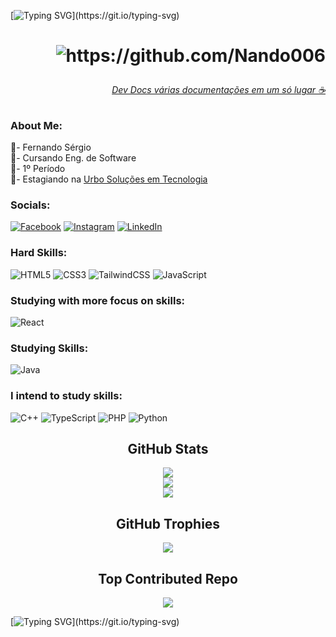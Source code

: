 [![Typing SVG](https://readme-typing-svg.herokuapp.com/?color=c5cfc6&size=35&center=true&vCenter=true&width=1000&lines=Hi+Friend!;Bem+Vindo+Ao+Meu+GitHub!)](https://git.io/typing-svg)

# <p align="right"> <img src="https://komarev.com/ghpvc/?username=Nando006&label=Nando006&label=Github%20do%20Nando%20-%20Visitantes&color=cc0443&style=flat" alt="https://github.com/Nando006" /> </p>

###### <p align="right"> [Dev Docs várias documentações em um só lugar ☕](https://devdocs.io/) </p>

### About Me:
📝- Fernando Sérgio<br>📝- Cursando Eng. de Software<br>📝- 1º Período<br>📝- Estagiando na [Urbo Soluções em Tecnologia](https://urboplatform.com.br/contato/)<br>

### Socials: <!-- Redes Sociais -->
[![Facebook](https://img.shields.io/badge/Facebook-%231877F2.svg?logo=Facebook&logoColor=white)](https://www.facebook.com/Nando006/) [![Instagram](https://img.shields.io/badge/Instagram-%23E4405F.svg?logo=Instagram&logoColor=white)](https://www.instagram.com/006Nando/) [![LinkedIn](https://img.shields.io/badge/LinkedIn-%230077B5.svg?logo=linkedin&logoColor=white)](https://www.linkedin.com/in/Nando006/) 

### Hard Skills: <!-- Linguagens que já domino um pouco -->
![HTML5](https://img.shields.io/badge/html5-%23E34F26.svg?style=for-the-badge&logo=html5&logoColor=white) ![CSS3](https://img.shields.io/badge/css3-%231572B6.svg?style=for-the-badge&logo=css3&logoColor=white) ![TailwindCSS](https://img.shields.io/badge/tailwindcss-%2338B2AC.svg?style=for-the-badge&logo=tailwind-css&logoColor=white) ![JavaScript](https://img.shields.io/badge/javascript-%23323330.svg?style=for-the-badge&logo=javascript&logoColor=%23F7DF1E)

### Studying with more focus on skills: <!-- Estudando com mais foco nas skills -->
![React](https://img.shields.io/badge/react-%2320232a.svg?style=for-the-badge&logo=react&logoColor=%2361DAFB)

### Studying Skills: <!-- Linguagens que estou estudando -->
![Java](https://img.shields.io/badge/java-%23ED8B00.svg?style=for-the-badge&logo=java&logoColor=white)     

### I intend to study skills: <!-- Linguagens que pretendo estudar -->
![C++](https://img.shields.io/badge/c++-%2300599C.svg?style=for-the-badge&logo=c%2B%2B&logoColor=white) ![TypeScript](https://img.shields.io/badge/typescript-%23007ACC.svg?style=for-the-badge&logo=typescript&logoColor=white) ![PHP](https://img.shields.io/badge/php-%23777BB4.svg?style=for-the-badge&logo=php&logoColor=white) ![Python](https://img.shields.io/badge/python-3670A0?style=for-the-badge&logo=python&logoColor=ffdd54)

<div align="center">

## GitHub Stats <!-- Estátisticas do github -->
![](https://github-readme-stats.vercel.app/api/top-langs/?username=Nando006&theme=radical&hide_border=false&include_all_commits=true&count_private=false&layout=compact)<br/>
![](https://github-readme-stats.vercel.app/api?username=Nando006&theme=radical&hide_border=false&include_all_commits=true&count_private=false)<br/>
![](https://github-readme-streak-stats.herokuapp.com/?user=Nando006&theme=radical&hide_border=false)

## GitHub Trophies <!-- Trófeus do github -->
![](https://github-profile-trophy.vercel.app/?username=Nando006&theme=radical&no-frame=false&no-bg=true&margin-w=4)

## Top Contributed Repo <!-- Repositórios mais contribuídos -->
![](https://github-contributor-stats.vercel.app/api?username=Nando006&limit=5&theme=radical&combine_all_yearly_contributions=true)

</div>

[![Typing SVG](https://readme-typing-svg.herokuapp.com/?color=c5cfc6&size=35&center=true&vCenter=true&width=1000&lines=Dê+Uma+Olhada+Nos+Meus+Repositórios;Obrigado+Por+Me+Visitar!)](https://git.io/typing-svg)
